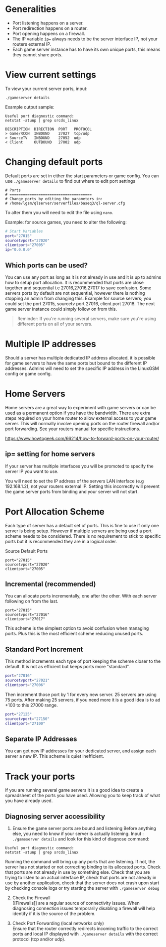# Generalities
 
* Port listening happens on a server.
* Port redirection happens on a router.
* Port opening happens on a firewall.
* The IP variable `ip=` always needs to be the server interface IP, not your routers external IP.
* Each game server instance has to have its own unique ports, this means they cannot share ports.

# View current settings

To view your current server ports, input: 

`./gameserver details`

Example output sample:

````
Useful port diagnostic command:
netstat -atunp | grep srcds_linux

DESCRIPTION  DIRECTION  PORT   PROTOCOL
> Game/RCON  INBOUND    27027  tcp/udp
> SourceTV   INBOUND    27052  udp
< Client     OUTBOUND   27002  udp
````

# Changing default ports

Default ports are set in either the start parameters or game config. 
You can use `./gameserver details` to find out where to edit port settings

	# Ports
	# =====================================
	# Change ports by editing the parameters in:
	# /home/lgsm/qlserver/serverfiles/baseq3/ql-server.cfg

To alter them you will need to edit the file using `nano`.

Example: for source games, you need to alter the following: 
````bash
# Start Variables
port="27015"
sourcetvport="27020"
clientport="27005"
ip="0.0.0.0"
````

## Which ports can be used?

You can use any port as long as it is not already in use and it is up to admins how to setup port allocation. It is recommended that ports are close together and sequential i.e 27016,27016,27017 to save confusion. Some servers ports by default are not sequential, however there is nothing stopping an admin from changing this. Example for source servers; you could set the port 27015, sourcetv port 27016, client port 27018. The next game server instance could simply follow on from this.

>Reminder: If you're running several servers, make sure you're using different ports on all of your servers.

# Multiple IP addresses
Should a server has multiple dedicated IP address allocated, it is possible for game servers to have the same ports but bound to the different IP addresses. Admins will need to set the specific IP address in the LinuxGSM config or game config.

# Home Servers
Home servers are a great way to experiment with game servers or can be used as a permanent option if you have the bandwidth. There are extra steps required on your home router to allow external access to your game server. This will normally involve opening ports on the router firewall and/or port forwarding. See your routers manual for specific instructions.

https://www.howtogeek.com/66214/how-to-forward-ports-on-your-router/

## ip= setting for home servers
If your server has multiple interfaces you will be promoted to specify the server IP you want to use.

You will need to set the IP address of the servers LAN interface (e.g 192.168.1.2), not your routers external IP. Setting this incorrectly will prevent the game server ports from binding and your server will not start.

# Port Allocation Scheme
Each type of server has a default set of ports. This is fine to use if only one server is being setup. However if multiple servers are being used a port scheme needs to be considered. There is no requirement to stick to specific ports but it is recommended they are in a logical order. 

Source Default Ports

    port="27015"
    sourcetvport="27020"
    clientport="27005"

## Incremental (recommended)

You can allocate ports incrementally, one after the other. With each server following on from the last.

    port="27015"
    sourcetvport="27016"
    clientport="27017"

This scheme is the simplest option to avoid confusion when managing ports. Plus this is the most efficient scheme reducing unused ports.

## Standard Port Increment

This method increments each type of port keeping the scheme closer to the default. It is not as efficient but keeps ports more "standard". 

````bash
port="27016"
sourcetvport="27021"
clientport="27006"
````

Then increment those port by 1 for every new server. 25 servers are using 75 ports. After making 25 servers, if you need more it is a good idea is to ad +100 to this 27000 range.

````bash
port="27125"
sourcetvport="27150"
clientport="27100"
````

## Separate IP Addresses

You can get new IP addresses for your dedicated server, and assign each server a new IP. This scheme is quiet inefficient.

# Track your ports
If you are running several game servers it is a good idea to create a spreadsheet of the ports you have used. Allowing you to keep track of what you have already used.

## Diagnosing server accessibility

1) Ensure the game server ports are bound and listening
Before anything else, you need to know if your server is actually listening.
Input : `./gameserver details` and look for this kind of diagnose command:
````
Useful port diagnostic command:
netstat -atunp | grep srcds_linux
````
Running the command will bring up any ports that are listening. If not, the server has not started or not correcting binding to its allocated ports. Check that ports are not already in use by something else. Check that you are trying to listen to an actual interface IP, check that ports are not already in use by another application, check that the server does not crash upon start by checking console logs or try starting the server with `./gameserver debug`

2) Check the Firewall  
[[Firewalls]] are a regular source of connectivity issues. When diagnosing connection issues temporarily disabling a firewall will help identify if it is the source of the problem.

3) Check Port Forwarding (local networks only)  
Ensure that the router correctly redirects incoming traffic to the correct ports and local IP displayed with `./gameserver details` with the correct protocol (tcp and/or udp).